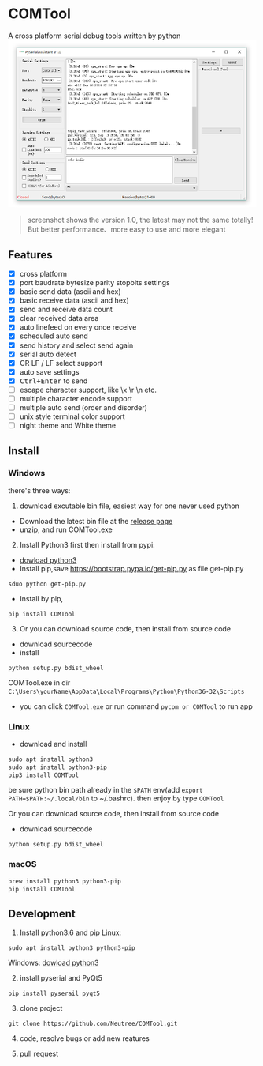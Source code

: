 COMTool
========
A cross platform serial debug tools written by python
![screenshot](./COMTool/assets/screenshot_V1.0.png)
> screenshot shows the version 1.0, the latest may not the same totally! But better performance、more easy to use and more elegant

## Features

- [x] cross platform
- [x] port baudrate bytesize parity stopbits settings
- [x] basic send data (ascii and hex)
- [x] basic receive data (ascii and hex)
- [x] send and receive data count
- [x] clear received data area
- [x] auto linefeed on every once receive
- [x] scheduled auto send
- [x] send history and select send again
- [x] serial auto detect
- [x] CR LF / LF select support
- [x] auto save settings
- [x] <kbd>Ctrl+Enter</kbd> to send
- [ ] escape character support, like \x \r \n etc.
- [ ] multiple character encode support
- [ ] multiple auto send (order and disorder)
- [ ] unix style terminal color support
- [ ] night theme and White theme

## Install

### Windows

there's three ways:
1. download excutable bin file, easiest way for one never used python
  * Download the latest bin file at the [release page](https://github.com/Neutree/COMTool/releases)
  * unzip, and run COMTool.exe
2. Install Python3 first then install from pypi:
  * [dowload python3](https://www.python.org/downloads/)
  * Install pip,save https://bootstrap.pypa.io/get-pip.py as file get-pip.py
```
sduo python get-pip.py
```
  * Install by pip,
```
pip install COMTool
```
3. Or you can download source code, then install from source code
  * download sourcecode
  * install
```
python setup.py bdist_wheel
```
COMTool.exe in dir `C:\Users\yourName\AppData\Local\Programs\Python\Python36-32\Scripts`
  * you can click `COMTool.exe` or run command `pycom or COMTool` to run app


### Linux

* download and install
```
sudo apt install python3
sudo apt install python3-pip
pip3 install COMTool
```
be sure python bin path already in the `$PATH` env(add `export PATH=$PATH:~/.local/bin` to ~/.bashrc).
then enjoy by type `COMTool`


 Or you can download source code, then install from source code
  * download sourcecode
```
python setup.py bdist_wheel
```


### macOS

```
brew install python3 python3-pip
pip install COMTool
```

## Development

1. Install python3.6 and pip
Linux:
```
sudo apt install python3 python3-pip
```

Windows: 
  [dowload python3](https://www.python.org/downloads/)

2. install pyserial and PyQt5
```
pip install pyserail pyqt5
```

3. clone project
```
git clone https://github.com/Neutree/COMTool.git
```

4. code, resolve bugs or add new reatures


5. pull request


